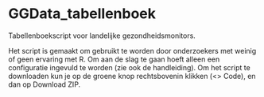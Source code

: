 # GGData_tabellenboek
Tabellenboekscript voor landelijke gezondheidsmonitors.

Het script is gemaakt om gebruikt te worden door onderzoekers met weinig of geen ervaring met R. Om aan de slag te gaan hoeft alleen een configuratie ingevuld te worden (zie ook de handleiding). Om het script te downloaden kun je op de groene knop rechtsbovenin klikken (<> Code), en dan op Download ZIP.
